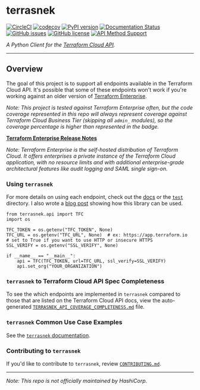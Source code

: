 # terrasnek

[![CircleCI](https://circleci.com/gh/dahlke/terrasnek.svg?style=svg)](https://circleci.com/gh/dahlke/terrasnek)
[![codecov](https://codecov.io/gh/dahlke/terrasnek/branch/master/graph/badge.svg)](https://codecov.io/gh/dahlke/terrasnek)
[![PyPI version](https://badge.fury.io/py/terrasnek.svg)](https://badge.fury.io/py/terrasnek)
[![Documentation Status](https://readthedocs.org/projects/terrasnek/badge/)](https://terrasnek.readthedocs.io/en/latest/?badge=latest)
[![GitHub issues](https://img.shields.io/github/issues/dahlke/terrasnek.svg)](https://github.com/dahlke/terrasnek/issues)
[![GitHub license](https://img.shields.io/github/license/dahlke/terrasnek.svg)](https://github.com/dahlke/terrasnek/blob/master/LICENSE)
[![API Method Support](./api_endpoints_implemented.svg)](./TERRASNEK_API_COVERAGE_COMPLETENESS.md)

_A Python Client for the [Terraform Cloud API](https://www.terraform.io/docs/cloud/api/index.html)._

---

## Overview

The goal of this project is to support all endpoints available in the Terraform
Cloud API. It's possible that some of these endpoints won't work if you're
working against an older version of
[Terraform Enterprise](https://www.terraform.io/docs/enterprise/index.html).

_Note: This project is tested against Terraform Enterprise often, but the code coverage
represented in this repo will always represent coverage against Terraform Cloud
Business Tier (skipping all `admin_` modules), so the coverage percentage
is higher than represented in the badge._

**[Terraform Enterprise Release Notes](https://github.com/hashicorp/terraform-enterprise-release-notes)**

_Note: Terraform Enterprise is the self-hosted distribution of Terraform Cloud.
It offers enterprises a private instance of the Terraform Cloud application,
with no resource limits and with additional enterprise-grade architectural
features like audit logging and SAML single sign-on._

### Using `terrasnek`

For more details on using each endpoint, check out the
[docs](https://terrasnek.readthedocs.io/en/latest/) or the [`test`](./test)
directory. I also wrote a
[blog post](https://medium.com/hashicorp-engineering/migrating-a-lot-of-state-with-python-and-the-terraform-cloud-api-997ec798cd11)
showing how this library can be used.

```python3
from terrasnek.api import TFC
import os

TFC_TOKEN = os.getenv("TFC_TOKEN", None)
TFC_URL = os.getenv("TFC_URL", None)  # ex: https://app.terraform.io
# set to True if you want to use HTTP or insecure HTTPS
SSL_VERIFY = os.getenv("SSL_VERIFY", None)

if __name__ == "__main__":
    api = TFC(TFC_TOKEN, url=TFC_URL, ssl_verify=SSL_VERIFY)
    api.set_org("YOUR_ORGANIZATION")
```

### `terrasnek` to Terraform Cloud API Spec Completeness

To see the which endpoints are implemented in `terrasnek` compared to those
that are listed on the Terraform Cloud API docs, view the auto-generated
[`TERRASNEK_API_COVERAGE_COMPLETENESS.md`](TERRASNEK_API_COVERAGE_COMPLETENESS.md) file.

### `terrasnek` Common Use Case Examples

See the [`terrasnek` documentation](https://terrasnek.readthedocs.io/en/latest/).

### Contributing to `terrasnek`

If you'd like to contribute to `terrasnek`, review [`CONTRIBUTING.md`](CONTRIBUTING.md).

---

_Note: This repo is not officially maintained by HashiCorp._
